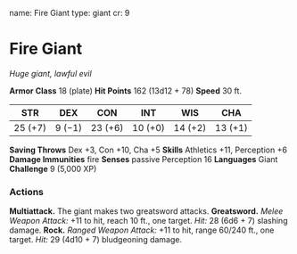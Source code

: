 name: Fire Giant
type: giant
cr: 9

# Fire Giant
_Huge giant, lawful evil_

**Armor Class** 18 (plate)
**Hit Points** 162 (13d12 + 78)
**Speed** 30 ft.

| STR     | DEX     | CON     | INT     | WIS     | CHA     |
|---------|---------|---------|---------|---------|---------|
| 25 (+7) | 9 (−1)  | 23 (+6) | 10 (+0) | 14 (+2) | 13 (+1) |

**Saving Throws** Dex +3, Con +10, Cha +5
**Skills** Athletics +11, Perception +6
**Damage Immunities** fire
**Senses** passive Perception 16
**Languages** Giant
**Challenge** 9 (5,000 XP)

### Actions
**Multiattack.** The giant makes two greatsword attacks.
**Greatsword.** _Melee Weapon Attack:_ +11 to hit, reach 10 ft., one target. _Hit:_ 28 (6d6 + 7) slashing damage.
**Rock.** _Ranged Weapon Attack:_ +11 to hit, range 60/240 ft., one target. _Hit:_ 29 (4d10 + 7) bludgeoning damage.
